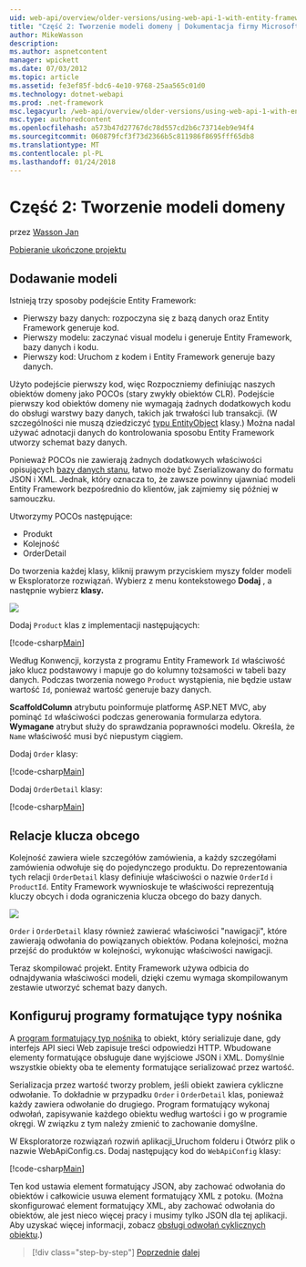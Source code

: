 ```yaml
---
uid: web-api/overview/older-versions/using-web-api-1-with-entity-framework-5/using-web-api-with-entity-framework-part-2
title: "Część 2: Tworzenie modeli domeny | Dokumentacja firmy Microsoft"
author: MikeWasson
description: 
ms.author: aspnetcontent
manager: wpickett
ms.date: 07/03/2012
ms.topic: article
ms.assetid: fe3ef85f-bdc6-4e10-9768-25aa565c01d0
ms.technology: dotnet-webapi
ms.prod: .net-framework
msc.legacyurl: /web-api/overview/older-versions/using-web-api-1-with-entity-framework-5/using-web-api-with-entity-framework-part-2
msc.type: authoredcontent
ms.openlocfilehash: a573b47d27767dc78d557cd2b6c73714eb9e94f4
ms.sourcegitcommit: 060879fcf3f73d2366b5c811986f8695fff65db8
ms.translationtype: MT
ms.contentlocale: pl-PL
ms.lasthandoff: 01/24/2018
---
```

<a name="part-2-creating-the-domain-models"></a>Część 2: Tworzenie modeli domeny
====================
przez [Wasson Jan](https://github.com/MikeWasson)

[Pobieranie ukończone projektu](http://code.msdn.microsoft.com/ASP-NET-Web-API-with-afa30545)

## <a name="add-models"></a>Dodawanie modeli

Istnieją trzy sposoby podejście Entity Framework:

- Pierwszy bazy danych: rozpoczyna się z bazą danych oraz Entity Framework generuje kod.
- Pierwszy modelu: zaczynać visual modelu i generuje Entity Framework, bazy danych i kodu.
- Pierwszy kod: Uruchom z kodem i Entity Framework generuje bazy danych.

Użyto podejście pierwszy kod, więc Rozpoczniemy definiując naszych obiektów domeny jako POCOs (stary zwykły obiektów CLR). Podejście pierwszy kod obiektów domeny nie wymagają żadnych dodatkowych kodu do obsługi warstwy bazy danych, takich jak trwałości lub transakcji. (W szczególności nie muszą dziedziczyć [typu EntityObject](https://msdn.microsoft.com/library/system.data.objects.dataclasses.entityobject.aspx) klasy.) Można nadal używać adnotacji danych do kontrolowania sposobu Entity Framework utworzy schemat bazy danych.

Ponieważ POCOs nie zawierają żadnych dodatkowych właściwości opisujących [bazy danych stanu](https://msdn.microsoft.com/library/system.data.entitystate.aspx), łatwo może być Zserializowany do formatu JSON i XML. Jednak, który oznacza to, że zawsze powinny ujawniać modeli Entity Framework bezpośrednio do klientów, jak zajmiemy się później w samouczku.

Utworzymy POCOs następujące:

- Produkt
- Kolejność
- OrderDetail

Do tworzenia każdej klasy, kliknij prawym przyciskiem myszy folder modeli w Eksploratorze rozwiązań. Wybierz z menu kontekstowego **Dodaj** , a następnie wybierz **klasy.**

![](using-web-api-with-entity-framework-part-2/_static/image1.png)

Dodaj `Product` klas z implementacji następujących:

[!code-csharp[Main](using-web-api-with-entity-framework-part-2/samples/sample1.cs)]

Według Konwencji, korzysta z programu Entity Framework `Id` właściwość jako klucz podstawowy i mapuje go do kolumny tożsamości w tabeli bazy danych. Podczas tworzenia nowego `Product` wystąpienia, nie będzie ustaw wartość `Id`, ponieważ wartość generuje bazy danych.

**ScaffoldColumn** atrybutu poinformuje platformę ASP.NET MVC, aby pominąć `Id` właściwości podczas generowania formularza edytora. **Wymagane** atrybut służy do sprawdzania poprawności modelu. Określa, że `Name` właściwość musi być niepustym ciągiem.

Dodaj `Order` klasy:

[!code-csharp[Main](using-web-api-with-entity-framework-part-2/samples/sample2.cs)]

Dodaj `OrderDetail` klasy:

[!code-csharp[Main](using-web-api-with-entity-framework-part-2/samples/sample3.cs)]

## <a name="foreign-key-relations"></a>Relacje klucza obcego

Kolejność zawiera wiele szczegółów zamówienia, a każdy szczegółami zamówienia odwołuje się do pojedynczego produktu. Do reprezentowania tych relacji `OrderDetail` klasy definiuje właściwości o nazwie `OrderId` i `ProductId`. Entity Framework wywnioskuje te właściwości reprezentują kluczy obcych i doda ograniczenia klucza obcego do bazy danych.

![](using-web-api-with-entity-framework-part-2/_static/image2.png)

`Order` i `OrderDetail` klasy również zawierać właściwości "nawigacji", które zawierają odwołania do powiązanych obiektów. Podana kolejności, można przejść do produktów w kolejności, wykonując właściwości nawigacji.

Teraz skompilować projekt. Entity Framework używa odbicia do odnajdywania właściwości modeli, dzięki czemu wymaga skompilowanym zestawie utworzyć schemat bazy danych.

## <a name="configure-the-media-type-formatters"></a>Konfiguruj programy formatujące typy nośnika

A [program formatujący typ nośnika](../../formats-and-model-binding/media-formatters.md) to obiekt, który serializuje dane, gdy interfejs API sieci Web zapisuje treści odpowiedzi HTTP. Wbudowane elementy formatujące obsługuje dane wyjściowe JSON i XML. Domyślnie wszystkie obiekty oba te elementy formatujące serializować przez wartość.

Serializacja przez wartość tworzy problem, jeśli obiekt zawiera cykliczne odwołanie. To dokładnie w przypadku `Order` i `OrderDetail` klas, ponieważ każdy zawiera odwołanie do drugiego. Program formatujący wykonaj odwołań, zapisywanie każdego obiektu według wartości i go w programie okręgi. W związku z tym należy zmienić to zachowanie domyślne.

W Eksploratorze rozwiązań rozwiń aplikacji\_Uruchom folderu i Otwórz plik o nazwie WebApiConfig.cs. Dodaj następujący kod do `WebApiConfig` klasy:

[!code-csharp[Main](using-web-api-with-entity-framework-part-2/samples/sample4.cs?highlight=11)]

Ten kod ustawia element formatujący JSON, aby zachować odwołania do obiektów i całkowicie usuwa element formatujący XML z potoku. (Można skonfigurować element formatujący XML, aby zachować odwołania do obiektów, ale jest nieco więcej pracy i musimy tylko JSON dla tej aplikacji. Aby uzyskać więcej informacji, zobacz [obsługi odwołań cyklicznych obiektu](../../formats-and-model-binding/json-and-xml-serialization.md#handling_circular_object_references).)

>[!div class="step-by-step"]
[Poprzednie](using-web-api-with-entity-framework-part-1.md)
[dalej](using-web-api-with-entity-framework-part-3.md)

